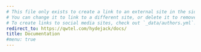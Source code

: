 ```yaml
---
# This file only exists to create a link to an external site in the sidebar.
# You can change it to link to a different site, or delete it to remove the "Documentation" link.
# To create links to social media sites, check out `_data/authors.yml`!
redirect_to: https://qwtel.com/hydejack/docs/
title: Documentation
#menu: true
---
```

